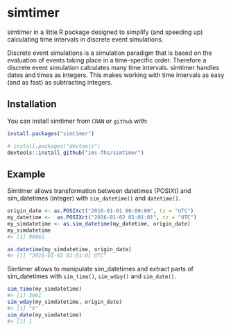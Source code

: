 
<!-- README.md is generated from README.Rmd. Please edit that file -->
simtimer
========

simtimer in a little R package designed to simplify (and speeding up) calculating time intervals in discrete event simulations.

Discrete event simulations is a simulation paradigm that is based on the evaluation of events taking place in a time-specific order. Therefore a discrete event simulation calculates many time intervals. simtimer handles dates and times as integers. This makes working with time intervals as easy (and as fast) as subtracting integers.

Installation
------------

You can install simtimer from `CRAN` or `github` with:

``` r
install.packages("simtimer")

# install.packages("devtools")
devtools::install_github("ims-fhs/simtimer")
```

Example
-------

Simtimer allows transformation between datetimes (POSIXt) and sim\_datetimes (integer) with `sim_datetime()` and `datetime()`.

``` r
origin_date <- as.POSIXct("2016-01-01 00:00:00", tz = "UTC")
my_datetime <-  as.POSIXct("2016-01-02 01:01:01", tz = "UTC")
my_simdatetime <- as.sim_datetime(my_datetime, origin_date)
my_simdatetime
#> [1] 90061
```

``` r
as.datetime(my_simdatetime, origin_date)
#> [1] "2016-01-02 01:01:01 UTC"
```

Simtimer allows to manipulate sim\_datetimes and extract parts of sim\_datetimes with `sim_time()`, `sim_wday()` and `sim_date()`.

``` r
sim_time(my_simdatetime)
#> [1] 3661
sim_wday(my_simdatetime, origin_date)
#> [1] "6"
sim_date(my_simdatetime)
#> [1] 1
```
